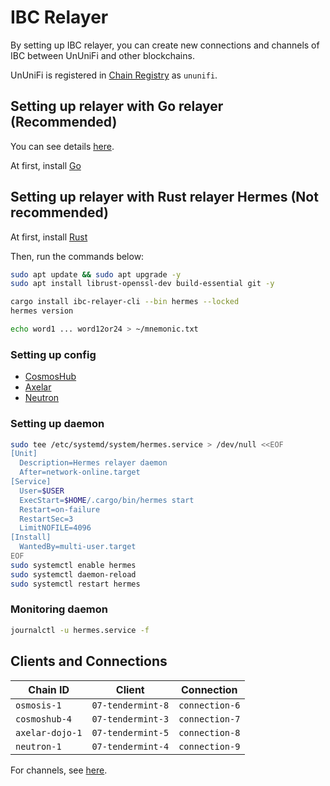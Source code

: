 # IBC Relayer

By setting up IBC relayer, you can create new connections and channels of IBC between UnUniFi and other blockchains.

UnUniFi is registered in [Chain Registry](https://github.com/cosmos/chain-registry) as `ununifi`.

## Setting up relayer with Go relayer (Recommended)

You can see details [here](https://github.com/cosmos/relayer).

At first, install [Go](https://go.dev/doc/install)

## Setting up relayer with Rust relayer Hermes (Not recommended)

At first, install [Rust](https://www.rust-lang.org/tools/install)

Then, run the commands below:

```bash
sudo apt update && sudo apt upgrade -y
sudo apt install librust-openssl-dev build-essential git -y

cargo install ibc-relayer-cli --bin hermes --locked
hermes version

echo word1 ... word12or24 > ~/mnemonic.txt
```

### Setting up config

- [CosmosHub](https://github.com/UnUniFi/gitbook/blob/main/develop/relayer/cosmoshub.md)
- [Axelar](https://github.com/UnUniFi/gitbook/blob/main/develop/relayer/axelar.md)
- [Neutron](https://github.com/UnUniFi/gitbook/blob/main/develop/relayer/neutron.md)

### Setting up daemon

```bash
sudo tee /etc/systemd/system/hermes.service > /dev/null <<EOF
[Unit]
  Description=Hermes relayer daemon
  After=network-online.target
[Service]
  User=$USER
  ExecStart=$HOME/.cargo/bin/hermes start
  Restart=on-failure
  RestartSec=3
  LimitNOFILE=4096
[Install]
  WantedBy=multi-user.target
EOF
sudo systemctl enable hermes
sudo systemctl daemon-reload
sudo systemctl restart hermes
```

### Monitoring daemon

```bash
journalctl -u hermes.service -f
```

## Clients and Connections

| Chain ID        | Client            | Connection     |
| --------------- | ----------------- | -------------- |
| `osmosis-1`     | `07-tendermint-8` | `connection-6` |
| `cosmoshub-4`   | `07-tendermint-3` | `connection-7` |
| `axelar-dojo-1` | `07-tendermint-5` | `connection-8` |
| `neutron-1`     | `07-tendermint-4` | `connection-9` |

For channels, see [here](ibc-channels.md).
